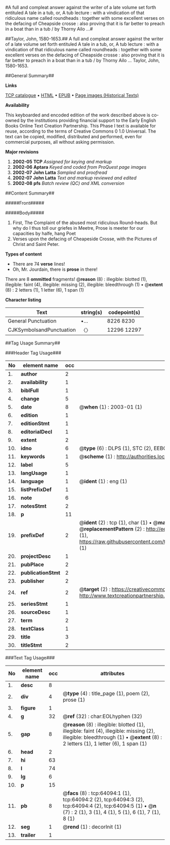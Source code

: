#A full and compleat answer against the writer of a late volume set forth entituled A tale in a tub, or, A tub lecture : with a vindication of that ridiculous name called roundheads : together with some excellent verses on the defacing of Cheapside crosse : also proving that it is far better to preach in a boat than in a tub / by Thorny Ailo ...#

##Taylor, John, 1580-1653.##
A full and compleat answer against the writer of a late volume set forth entituled A tale in a tub, or, A tub lecture : with a vindication of that ridiculous name called roundheads : together with some excellent verses on the defacing of Cheapside crosse : also proving that it is far better to preach in a boat than in a tub / by Thorny Ailo ...
Taylor, John, 1580-1653.

##General Summary##

**Links**

[TCP catalogue](http://www.ota.ox.ac.uk/tcp/)  • 
[HTML](http://tei.it.ox.ac.uk/tcp/Texts-HTML/free/A64/A64169.html)  • 
[EPUB](http://tei.it.ox.ac.uk/tcp/Texts-EPUB/free/A64/A64169.epub) • 
[Page images (Historical Texts)](https://data.historicaltexts.jisc.ac.uk/view?pubId=eebo-12598798e&pageId=eebo-12598798e-64094-1)

**Availability**

This keyboarded and encoded edition of the
	       work described above is co-owned by the institutions
	       providing financial support to the Early English Books
	       Online Text Creation Partnership. This Phase I text is
	       available for reuse, according to the terms of Creative
	       Commons 0 1.0 Universal. The text can be copied,
	       modified, distributed and performed, even for
	       commercial purposes, all without asking permission.

**Major revisions**

1. __2002-05__ __TCP__ *Assigned for keying and markup*
1. __2002-06__ __Aptara__ *Keyed and coded from ProQuest page images*
1. __2002-07__ __John Latta__ *Sampled and proofread*
1. __2002-07__ __John Latta__ *Text and markup reviewed and edited*
1. __2002-08__ __pfs__ *Batch review (QC) and XML conversion*

##Content Summary##

#####Front#####

#####Body#####

1. First, The Complaint of the
abused most ridiculous
Round-heads.
But why do I thus toll our griefes in Meetre, Prose is meeter
for our capacities by halfe, hang Poet
1. Verses upon the defacing of Cheapeside
Crosse, with the Pictures of Christ
and Saint Peter.

**Types of content**

  * There are 74 **verse** lines!
  * Oh, Mr. Jourdain, there is **prose** in there!

There are 8 **ommitted** fragments! 
 @__reason__ (8) : illegible: blotted (1), illegible: faint (4), illegible: missing (2), illegible: bleedthrough (1)  •  @__extent__ (8) : 2 letters (1), 1 letter (6), 1 span (1)

**Character listing**


|Text|string(s)|codepoint(s)|
|---|---|---|
|General Punctuation|•…|8226 8230|
|CJKSymbolsandPunctuation|〈〉|12296 12297|

##Tag Usage Summary##

###Header Tag Usage###

|No|element name|occ|attributes|
|---|---|---|---|
|1.|__author__|2||
|2.|__availability__|1||
|3.|__biblFull__|1||
|4.|__change__|5||
|5.|__date__|8| @__when__ (1) : 2003-01 (1)|
|6.|__edition__|1||
|7.|__editionStmt__|1||
|8.|__editorialDecl__|1||
|9.|__extent__|2||
|10.|__idno__|6| @__type__ (6) : DLPS (1), STC (2), EEBO-CITATION (1), OCLC (1), VID (1)|
|11.|__keywords__|1| @__scheme__ (1) : http://authorities.loc.gov/ (1)|
|12.|__label__|5||
|13.|__langUsage__|1||
|14.|__language__|1| @__ident__ (1) : eng (1)|
|15.|__listPrefixDef__|1||
|16.|__note__|6||
|17.|__notesStmt__|2||
|18.|__p__|11||
|19.|__prefixDef__|2| @__ident__ (2) : tcp (1), char (1)  •  @__matchPattern__ (2) : ([0-9\-]+):([0-9IVX]+) (1), (.+) (1)  •  @__replacementPattern__ (2) : http://eebo.chadwyck.com/downloadtiff?vid=$1&page=$2 (1), https://raw.githubusercontent.com/textcreationpartnership/Texts/master/tcpchars.xml#$1 (1)|
|20.|__projectDesc__|1||
|21.|__pubPlace__|2||
|22.|__publicationStmt__|2||
|23.|__publisher__|2||
|24.|__ref__|2| @__target__ (2) : https://creativecommons.org/publicdomain/zero/1.0/ (1), http://www.textcreationpartnership.org/docs/. (1)|
|25.|__seriesStmt__|1||
|26.|__sourceDesc__|1||
|27.|__term__|2||
|28.|__textClass__|1||
|29.|__title__|3||
|30.|__titleStmt__|2||


###Text Tag Usage###

|No|element name|occ|attributes|
|---|---|---|---|
|1.|__desc__|8||
|2.|__div__|4| @__type__ (4) : title_page (1), poem (2), prose (1)|
|3.|__figure__|1||
|4.|__g__|32| @__ref__ (32) : char:EOLhyphen (32)|
|5.|__gap__|8| @__reason__ (8) : illegible: blotted (1), illegible: faint (4), illegible: missing (2), illegible: bleedthrough (1)  •  @__extent__ (8) : 2 letters (1), 1 letter (6), 1 span (1)|
|6.|__head__|2||
|7.|__hi__|63||
|8.|__l__|74||
|9.|__lg__|6||
|10.|__p__|15||
|11.|__pb__|8| @__facs__ (8) : tcp:64094:1 (1), tcp:64094:2 (2), tcp:64094:3 (2), tcp:64094:4 (2), tcp:64094:5 (1)  •  @__n__ (7) : 2 (1), 3 (1), 4 (1), 5 (1), 6 (1), 7 (1), 8 (1)|
|12.|__seg__|1| @__rend__ (1) : decorInit (1)|
|13.|__trailer__|1||
